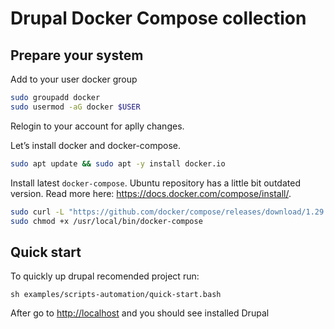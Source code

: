 # Drupal Docker Compose collection

## Prepare your system

Add to your user docker group

```bash
sudo groupadd docker
sudo usermod -aG docker $USER
```

Relogin to your account for aplly changes.

Let’s install docker and docker-compose.

```bash
sudo apt update && sudo apt -y install docker.io
```

Install latest `docker-compose`. Ubuntu repository has a little bit outdated version.
Read more here: <https://docs.docker.com/compose/install/>.

```bash
sudo curl -L "https://github.com/docker/compose/releases/download/1.29.1/docker-compose-$(uname -s)-$(uname -m)" -o /usr/local/bin/docker-compose
sudo chmod +x /usr/local/bin/docker-compose
```

## Quick start

To quickly up drupal recomended project run:

`sh examples/scripts-automation/quick-start.bash`

After go to <http://localhost> and you should see installed Drupal
